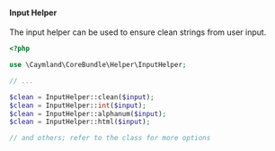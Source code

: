 #### Input Helper

The input helper can be used to ensure clean strings from user input.

```php
<?php

use \Caymland\CoreBundle\Helper\InputHelper;

// ...

$clean = InputHelper::clean($input);
$clean = InputHelper::int($input);
$clean = InputHelper::alphanum($input);
$clean = InputHelper::html($input);

// and others; refer to the class for more options
```
<div class="clear-right"></div>
